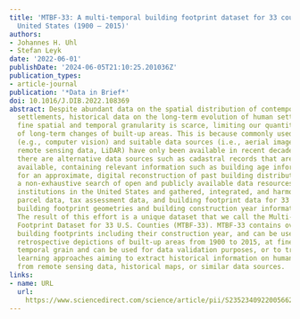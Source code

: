 ```yaml
---
title: 'MTBF-33: A multi-temporal building footprint dataset for 33 counties in the
  United States (1900 – 2015)'
authors:
- Johannes H. Uhl
- Stefan Leyk
date: '2022-06-01'
publishDate: '2024-06-05T21:10:25.201036Z'
publication_types:
- article-journal
publication: '*Data in Brief*'
doi: 10.1016/J.DIB.2022.108369
abstract: Despite abundant data on the spatial distribution of contemporary human
  settlements, historical data on the long-term evolution of human settlements at
  fine spatial and temporal granularity is scarce, limiting our quantitative understanding
  of long-term changes of built-up areas. This is because commonly used mapping methods
  (e.g., computer vision) and suitable data sources (i.e., aerial imagery, multi-spectral
  remote sensing data, LiDAR) have only been available in recent decades. However,
  there are alternative data sources such as cadastral records that are digitally
  available, containing relevant information such as building age information, allowing
  for an approximate, digital reconstruction of past building distributions. We conducted
  a non-exhaustive search of open and publicly available data resources from administrative
  institutions in the United States and gathered, integrated, and harmonized cadastral
  parcel data, tax assessment data, and building footprint data for 33 counties, wherever
  building footprint geometries and building construction year information was available.
  The result of this effort is a unique dataset that we call the Multi-Temporal Building
  Footprint Dataset for 33 U.S. Counties (MTBF-33). MTBF-33 contains over 6.2 million
  building footprints including their construction year, and can be used to derive
  retrospective depictions of built-up areas from 1900 to 2015, at fine spatial and
  temporal grain and can be used for data validation purposes, or to train statistical
  learning approaches aiming to extract historical information on human settlements
  from remote sensing data, historical maps, or similar data sources.
links:
- name: URL
  url: 
    https://www.sciencedirect.com/science/article/pii/S2352340922005662?via%3Dihub#fig0002
---
```

